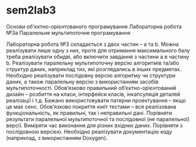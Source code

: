 # sem2lab3
Основи об'єктно-орієнтованого програмування
Лабораторна робота №3a
Паралельне мультипоточне програмування

Лабораторна робота №3 складається з двох частин – a та b. Можна реалізувати лише одну з них, проте для отримання максимального балу треба реалізувати обидві, або включити завдання з частини a в частину b.
Реалізувати паралельну мультипоточну версію алгоритмів та/або структур даних, наприклад тих, які розглядались в інших предметах. Необхідно реалізувати послідовну версію алгоритму чи структури даних, а також паралельну версію з використанням засобів мультипоточності. 
Обов’язково правильний об’єктно-орієнтований дизайн – розбиття на класи, інтерфейси класів, інкапсуляція деталей реалізації і т.д. Бажано використовувати патерни проектування – якщо це має сенс.
Обов’язково покриття юніт тестами – вся реалізована функціональність, як правильні, так і неправильні дані. Порівняти результати паралельної мультипоточної та послідовної (не паралельної) версії.
Виміряти час виконання для різних вхідних даних. Порівняти з послідовною версією. 
Необхідно реалізувати документацію коду (наприклад, з використанням Doxygen). 
